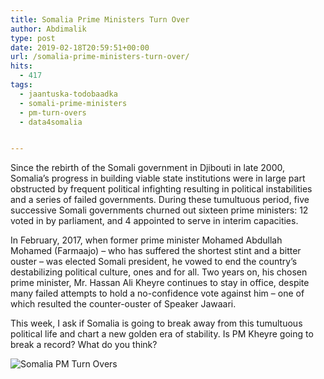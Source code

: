 ```yaml
---
title: Somalia Prime Ministers Turn Over
author: Abdimalik
type: post
date: 2019-02-18T20:59:51+00:00
url: /somalia-prime-ministers-turn-over/
hits:
  - 417
tags:
  - jaantuska-todobaadka
  - somali-prime-ministers
  - pm-turn-overs
  - data4somalia


---
```

 

Since the rebirth of the Somali government in Djibouti in late 2000, Somalia&#8217;s progress in building viable state institutions were in large part obstructed by frequent political infighting resulting in political instabilities and a series of failed governments. During these tumultuous period, five successive Somali governments churned out sixteen prime ministers: 12 voted in by parliament, and 4 appointed to serve in interim capacities. 

In February, 2017, when former prime minister Mohamed Abdullah Mohamed (Farmaajo) &#8211; who has suffered the shortest stint and a bitter ouster &#8211; was elected Somali president, he vowed to end the country&#8217;s destabilizing political culture, ones and for all. Two years on, his chosen prime minister, Mr. Hassan Ali Kheyre continues to stay in office, despite many failed attempts to hold a no-confidence vote against him &#8211; one of which resulted the counter-ouster of Speaker Jawaari.

This week, I ask if Somalia is going to break away from this tumultuous political life and chart a new golden era of stability. Is PM Kheyre going to break a record? What do you think?

![Somalia PM Turn Overs](/SomaliPMs.png)
